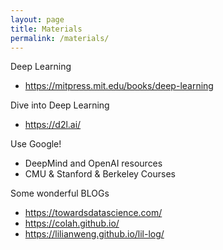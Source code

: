 ```yaml
---
layout: page
title: Materials
permalink: /materials/
---
```


<!-- {% include image.html url="/_images/cover2.jpg" width=175 align="right" %}

## Book

Alan Turing and Noam Chomsky: Very Famous Book

## Additional Course Materials

* If you are not familiar with Python programming, use any online tutorial to get a handle of it.
* [Material #1](http://www.example.com/): how a computer chess player thinks!
* [Material #2](http://www.example.com/): how a computer chess player thinks!
* [Material #3](http://www.example.com/): how a computer chess player thinks!
* [Material #4](http://www.example.com/): how a computer chess player thinks!
* [Material #5](http://www.example.com/): how a computer chess player thinks! -->
Deep Learning
* https://mitpress.mit.edu/books/deep-learning

Dive into Deep Learning
* https://d2l.ai/

Use Google!
* DeepMind and OpenAI resources
* CMU & Stanford & Berkeley Courses

Some wonderful BLOGs
* https://towardsdatascience.com/
* https://colah.github.io/
* https://lilianweng.github.io/lil-log/

